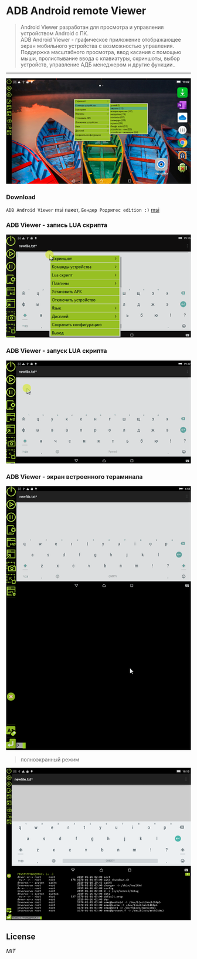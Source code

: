 
# ADB Android remote Viewer

> Android Viewer разработан для просмотра и управления устройством Android с ПК.  
> ADB Android Viewer - графическое приложение отображающее экран мобильного устройства с возможностью управления. Поддержка масштабного просмотра, ввод касания с помощью мыши, пролистывание ввода с клавиатуры, скриншоты, выбор устройств, управление АДБ менеджером и другие функции..   

----------

![adbviewer](img/adbviewer-1-ru.png)

### Download

`ADB Android Viewer` msi пакет, `Бендер Родригес edition :)` [msi](https://clnviewer.github.io/ADB-Android-Viewer/dist/Android-ADB-Viewer.msi)  

### ADB Viewer - запись LUA скрипта

![adbviewer](img/adbviewer-script-record.gif)

### ADB Viewer - запуск LUA скрипта

![adbviewer](img/adbviewer-script-run.gif)

### ADB Viewer - экран встроенного тераминала

![adbviewer](img/adbviewer-terminal.gif)

> полноэкранный режим

![adbviewer](img/adbviewer-2-terminal-en.png)

## License

_MIT_

